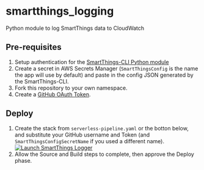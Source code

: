 # smartthings\_logging
Python module to log SmartThings data to CloudWatch

## Pre-requisites

1) Setup authentication for the [SmartThings-CLI Python module](https://github.com/rllynch/smartthings_cli)
1) Create a secret in AWS Secrets Manager (`SmartThingsConfig` is the name the app will use by default) and paste in the config JSON generated by the SmartThings-CLI.
1) Fork this repository to your own namespace.
1) Create a [GitHub OAuth Token](https://github.com/settings/tokens).

## Deploy
1) Create the stack from `serverless-pipeline.yaml` or the botton below, and substitute your GitHub username and Token (and `SmartThingsConfigSecretName` if you used a different name).
   [![Launch SmartThings Logger](https://s3.amazonaws.com/cloudformation-examples/cloudformation-launch-stack.png)](https://us-west-2.console.aws.amazon.com/cloudformation/home?region=us-west-2#/stacks/create/review?filter=active&templateURL=https://raw.githubusercontent.com/brwyatt/smartthings_logging/master/serverless-pipeline.yaml&stackName=SmartThingsLogger-Pipeline)
1) Allow the Source and Build steps to complete, then approve the Deploy phase.
